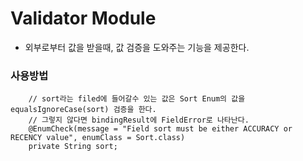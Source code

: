 # Validator Module
- 외부로부터 값을 받을때, 값 검증을 도와주는 기능을 제공한다. 

### 사용방법
```
    // sort라는 filed에 들어갈수 있는 값은 Sort Enum의 값을 equalsIgnoreCase(sort) 검증을 한다. 
    // 그렇지 않다면 bindingResult에 FieldError로 나타난다.
    @EnumCheck(message = "Field sort must be either ACCURACY or RECENCY value", enumClass = Sort.class)
    private String sort;
```